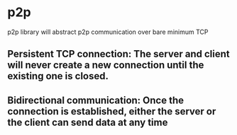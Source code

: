 # p2p
p2p library will abstract p2p communication over bare minimum TCP

## Persistent TCP connection: The server and client will never create a new connection until the existing one is closed.
## Bidirectional communication: Once the connection is established, either the server or the client can send data at any time
